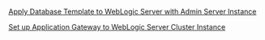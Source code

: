 [Apply Database Template to WebLogic Server with Admin Server Instance](admin/dbTemplate.md)  

[Set up Application Gateway to WebLogic Server Cluster Instance](cluster/appGatewayNestedTemplate.md)
